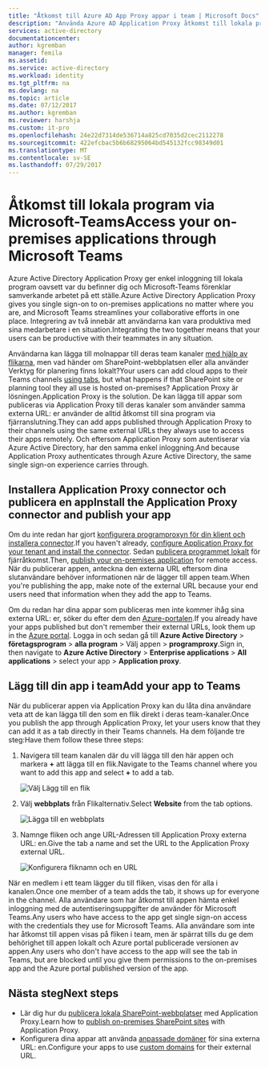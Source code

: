 ```yaml
---
title: "Åtkomst till Azure AD App Proxy appar i team | Microsoft Docs"
description: "Använda Azure AD Application Proxy åtkomst till lokala program via Microsoft-Teams."
services: active-directory
documentationcenter: 
author: kgremban
manager: femila
ms.assetid: 
ms.service: active-directory
ms.workload: identity
ms.tgt_pltfrm: na
ms.devlang: na
ms.topic: article
ms.date: 07/12/2017
ms.author: kgremban
ms.reviewer: harshja
ms.custom: it-pro
ms.openlocfilehash: 24e22d7314de536714a825cd7035d2cec2112278
ms.sourcegitcommit: 422efcbac5b6b68295064bd545132fcc98349d01
ms.translationtype: MT
ms.contentlocale: sv-SE
ms.lasthandoff: 07/29/2017
---
```

# <a name="access-your-on-premises-applications-through-microsoft-teams"></a><span data-ttu-id="3a95b-103">Åtkomst till lokala program via Microsoft-Teams</span><span class="sxs-lookup"><span data-stu-id="3a95b-103">Access your on-premises applications through Microsoft Teams</span></span>

<span data-ttu-id="3a95b-104">Azure Active Directory Application Proxy ger enkel inloggning till lokala program oavsett var du befinner dig och Microsoft-Teams förenklar samverkande arbetet på ett ställe.</span><span class="sxs-lookup"><span data-stu-id="3a95b-104">Azure Active Directory Application Proxy gives you single sign-on to on-premises applications no matter where you are, and Microsoft Teams streamlines your collaborative efforts in one place.</span></span> <span data-ttu-id="3a95b-105">Integrering av två innebär att användarna kan vara produktiva med sina medarbetare i en situation.</span><span class="sxs-lookup"><span data-stu-id="3a95b-105">Integrating the two together means that your users can be productive with their teammates in any situation.</span></span> 

<span data-ttu-id="3a95b-106">Användarna kan lägga till molnappar till deras team kanaler [med hjälp av flikarna](https://support.office.com/article/Video-Using-Tabs-7350a03e-017a-4a00-a6ae-1c9fe8c497b3?ui=en-US&rs=en-US&ad=US), men vad händer om SharePoint-webbplatsen eller alla använder Verktyg för planering finns lokalt?</span><span class="sxs-lookup"><span data-stu-id="3a95b-106">Your users can add cloud apps to their Teams channels [using tabs](https://support.office.com/article/Video-Using-Tabs-7350a03e-017a-4a00-a6ae-1c9fe8c497b3?ui=en-US&rs=en-US&ad=US), but what happens if that SharePoint site or planning tool they all use is hosted on-premises?</span></span> <span data-ttu-id="3a95b-107">Application Proxy är lösningen.</span><span class="sxs-lookup"><span data-stu-id="3a95b-107">Application Proxy is the solution.</span></span> <span data-ttu-id="3a95b-108">De kan lägga till appar som publiceras via Application Proxy till deras kanaler som använder samma externa URL: er använder de alltid åtkomst till sina program via fjärranslutning.</span><span class="sxs-lookup"><span data-stu-id="3a95b-108">They can add apps published through Application Proxy to their channels using the same external URLs they always use to access their apps remotely.</span></span> <span data-ttu-id="3a95b-109">Och eftersom Application Proxy som autentiserar via Azure Active Directory, har den samma enkel inloggning.</span><span class="sxs-lookup"><span data-stu-id="3a95b-109">And because Application Proxy authenticates through Azure Active Directory, the same single sign-on experience carries through.</span></span>


## <a name="install-the-application-proxy-connector-and-publish-your-app"></a><span data-ttu-id="3a95b-110">Installera Application Proxy connector och publicera en app</span><span class="sxs-lookup"><span data-stu-id="3a95b-110">Install the Application Proxy connector and publish your app</span></span>

<span data-ttu-id="3a95b-111">Om du inte redan har gjort [konfigurera programproxyn för din klient och installera connector](active-directory-application-proxy-enable.md).</span><span class="sxs-lookup"><span data-stu-id="3a95b-111">If you haven't already, [configure Application Proxy for your tenant and install the connector](active-directory-application-proxy-enable.md).</span></span> <span data-ttu-id="3a95b-112">Sedan [publicera programmet lokalt](application-proxy-publish-azure-portal.md) för fjärråtkomst.</span><span class="sxs-lookup"><span data-stu-id="3a95b-112">Then, [publish your on-premises application](application-proxy-publish-azure-portal.md) for remote access.</span></span> <span data-ttu-id="3a95b-113">När du publicerar appen, anteckna den externa URL eftersom dina slutanvändare behöver informationen när de lägger till appen team.</span><span class="sxs-lookup"><span data-stu-id="3a95b-113">When you're publishing the app, make note of the external URL because your end users need that information when they add the app to Teams.</span></span>

<span data-ttu-id="3a95b-114">Om du redan har dina appar som publiceras men inte kommer ihåg sina externa URL: er, söker du efter dem den [Azure-portalen](https://portal.azure.com).</span><span class="sxs-lookup"><span data-stu-id="3a95b-114">If you already have your apps published but don't remember their external URLs, look them up in the [Azure portal](https://portal.azure.com).</span></span> <span data-ttu-id="3a95b-115">Logga in och sedan gå till **Azure Active Directory** > **företagsprogram** > **alla program** > Välj appen > **programproxy**.</span><span class="sxs-lookup"><span data-stu-id="3a95b-115">Sign in, then navigate to **Azure Active Directory** > **Enterprise applications** > **All applications** > select your app > **Application proxy**.</span></span>

## <a name="add-your-app-to-teams"></a><span data-ttu-id="3a95b-116">Lägg till din app i team</span><span class="sxs-lookup"><span data-stu-id="3a95b-116">Add your app to Teams</span></span>

<span data-ttu-id="3a95b-117">När du publicerar appen via Application Proxy kan du låta dina användare veta att de kan lägga till den som en flik direkt i deras team-kanaler.</span><span class="sxs-lookup"><span data-stu-id="3a95b-117">Once you publish the app through Application Proxy, let your users know that they can add it as a tab directly in their Teams channels.</span></span> <span data-ttu-id="3a95b-118">Ha dem följande tre steg:</span><span class="sxs-lookup"><span data-stu-id="3a95b-118">Have them follow these three steps:</span></span>

1. <span data-ttu-id="3a95b-119">Navigera till team kanalen där du vill lägga till den här appen och markera  **+**  att lägga till en flik.</span><span class="sxs-lookup"><span data-stu-id="3a95b-119">Navigate to the Teams channel where you want to add this app and select **+** to add a tab.</span></span>

   ![Välj Lägg till en flik](./media/application-proxy-teams/add-tab.png)

2. <span data-ttu-id="3a95b-121">Välj **webbplats** från Flikalternativ.</span><span class="sxs-lookup"><span data-stu-id="3a95b-121">Select **Website** from the tab options.</span></span>

   ![Lägga till en webbplats](./media/application-proxy-teams/website.png)

3. <span data-ttu-id="3a95b-123">Namnge fliken och ange URL-Adressen till Application Proxy externa URL: en.</span><span class="sxs-lookup"><span data-stu-id="3a95b-123">Give the tab a name and set the URL to the Application Proxy external URL.</span></span> 

   ![Konfigurera fliknamn och en URL](./media/application-proxy-teams/tab-name-url.png)

<span data-ttu-id="3a95b-125">När en medlem i ett team lägger du till fliken, visas den för alla i kanalen.</span><span class="sxs-lookup"><span data-stu-id="3a95b-125">Once one member of a team adds the tab, it shows up for everyone in the channel.</span></span> <span data-ttu-id="3a95b-126">Alla användare som har åtkomst till appen hämta enkel inloggning med de autentiseringsuppgifter de använder för Microsoft Teams.</span><span class="sxs-lookup"><span data-stu-id="3a95b-126">Any users who have access to the app get single sign-on access with the credentials they use for Microsoft Teams.</span></span> <span data-ttu-id="3a95b-127">Alla användare som inte har åtkomst till appen visas på fliken i team, men är spärrat tills du ge dem behörighet till appen lokalt och Azure portal publicerade versionen av appen.</span><span class="sxs-lookup"><span data-stu-id="3a95b-127">Any users who don't have access to the app will see the tab in Teams, but are blocked until you give them permissions to the on-premises app and the Azure portal published version of the app.</span></span> 

## <a name="next-steps"></a><span data-ttu-id="3a95b-128">Nästa steg</span><span class="sxs-lookup"><span data-stu-id="3a95b-128">Next steps</span></span>

- <span data-ttu-id="3a95b-129">Lär dig hur du [publicera lokala SharePoint-webbplatser](application-proxy-enable-remote-access-sharepoint.md) med Application Proxy.</span><span class="sxs-lookup"><span data-stu-id="3a95b-129">Learn how to [publish on-premises SharePoint sites](application-proxy-enable-remote-access-sharepoint.md) with Application Proxy.</span></span>
- <span data-ttu-id="3a95b-130">Konfigurera dina appar att använda [anpassade domäner](active-directory-application-proxy-custom-domains.md) för sina externa URL: en.</span><span class="sxs-lookup"><span data-stu-id="3a95b-130">Configure your apps to use [custom domains](active-directory-application-proxy-custom-domains.md) for their external URL.</span></span> 
